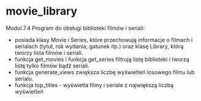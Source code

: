 # movie_library
Modul.7.4
Program do obsługi biblioteki filmów i seriali:
* posiada klasy Movie i Series, które przechowują informacje o filmach i serialach (tytuł, rok wydania, gatunek itp.) oraz klasę Library, którą tworzy lista filmów i seriali.
* funkcja get_movies i funkcja get_series  filtrują listę biblioteki i tworzą listę tylko filmów bądź seriali.
* funkcja generate_views zwiększa liczbę wyświetleń losowego filmu lub serialu.
* funkcja top_titles - wyświetla filmy i seriale z największą liczbą wyświetleń
